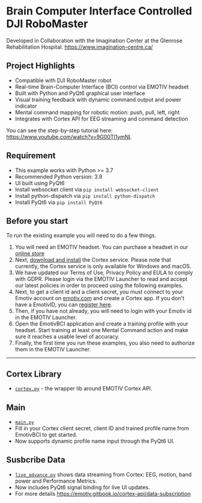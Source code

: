 # Brain Computer Interface Controlled DJI RoboMaster

Developed in Collaboration with the Imagination Center at the Glenrose Rehabilitation Hospital. https://www.imagination-centre.ca/

## Project Highlights
- Compatible with DJI RoboMaster robot
- Real-time Brain-Computer Interface (BCI) control via EMOTIV headset
- Built with Python and PyQt6 graphical user interface
- Visual training feedback with dynamic command output and power indicator
- Mental command mapping for robotic motion: push, pull, left, right
- Integrates with Cortex API for EEG streaming and command detection

You can see the step-by-step tutorial here: https://www.youtube.com/watch?v=9G00Tl1ymNI.

## Requirement
- This example works with Python >= 3.7
- Recommended Python version: 3.9
- UI built using PyQt6
- Install websocket client via  `pip install websocket-client`
- Install python-dispatch via `pip install python-dispatch`
- Install PyQt6 via `pip install PyQt6`

## Before you start

To run the existing example you will need to do a few things.

1. You will need an EMOTIV headset.  You can purchase a headset in our [online store](https://www.emotiv.com/)
2. Next, [download and install](https://www.emotiv.com/developer/) the Cortex service.  Please note that currently, the Cortex service is only available for Windows and macOS.
3. We have updated our Terms of Use, Privacy Policy and EULA to comply with GDPR. Please login via the EMOTIV Launcher to read and accept our latest policies in order to proceed using the following examples.
4. Next, to get a client id and a client secret, you must connect to your Emotiv account on [emotiv.com](https://www.emotiv.com/my-account/cortex-apps/) and create a Cortex app. If you don't have a EmotivID, you can [register here](https://id.emotivcloud.com/eoidc/account/registration/).
5. Then, if you have not already, you will need to login with your Emotiv id in the EMOTIV Launcher.
6. Open the EmotivBCI application and create a training profile with your headset. Start training at least one Mental Command action and make sure it reaches a usable level of accuracy.
7. Finally, the first time you run these examples, you also need to authorize them in the EMOTIV Launcher.

---

## Cortex Library
- [`cortex.py`](./cortex.py) - the wrapper lib around EMOTIV Cortex API.

## Main
- [`main.py`](./main.py)
- Fill in your Cortex client secret, client ID and trained profile name from EmotivBCI to get started.
- Now supports dynamic profile name input through the PyQt6 UI.

## Susbcribe Data
- [`live_advance.py`](./live_advance.py) shows data streaming from Cortex: EEG, motion, band power and Performance Metrics.
- Now includes PyQt6 signal binding for live UI updates.
- For more details https://emotiv.gitbook.io/cortex-api/data-subscription

